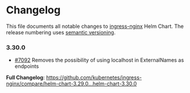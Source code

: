 # Changelog

This file documents all notable changes to [ingress-nginx](https://github.com/kubernetes/ingress-nginx) Helm Chart. The release numbering uses [semantic versioning](http://semver.org).

### 3.30.0

* [#7092](https://github.com/kubernetes/ingress-nginx/pull/7092) Removes the possibility of using localhost in ExternalNames as endpoints

**Full Changelog**: https://github.com/kubernetes/ingress-nginx/compare/helm-chart-3.29.0...helm-chart-3.30.0
